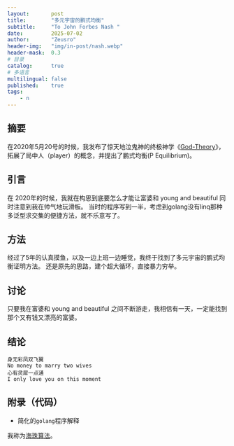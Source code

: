 ```yaml
---
layout:       post
title:        "多元宇宙的鹏式均衡"
subtitle:     "To John Forbes Nash "
date:         2025-07-02
author:       "Zeusro"
header-img:   "img/in-post/nash.webp"
header-mask:  0.3
# 目录
catalog:      true
# 多语言
multilingual: false
published:    true
tags:
    - n
---
```



## 摘要

在2020年5月20号的时候，我发布了惊天地泣鬼神的终极神学《[God-Theory](https://github.com/zeusro/God-Theory)》，拓展了局中人（player）的概念，并提出了鹏式均衡(P Equilibrium)。

## 引言

在 2020年的时候，我就在构思到底要怎么才能让富婆和 young and beautiful 同时注意到我在帅气地玩滑板。
当时的程序写到一半，考虑到golang没有linq那种多泛型求交集的便捷方法，就不乐意写了。

## 方法

经过了5年的认真摸鱼，以及一边上班一边睡觉，我终于找到了多元宇宙的鹏式均衡证明方法。
还是原先的思路，建个超大循环，直接暴力穷举。

## 讨论

只要我在富婆和 young and beautiful  之间不断游走，我相信有一天，一定能找到那个又有钱又漂亮的富婆。

## 结论

```poem
身无彩凤双飞翼
No money to marry two wives
心有灵犀一点通
I only love you on this moment
```

## 附录（代码）

- 简化的`golang`程序解释

我称为[海珠算法](https://github.com/zeusro/system/blob/main/function/local/p/v3/sea_eye.go)。
